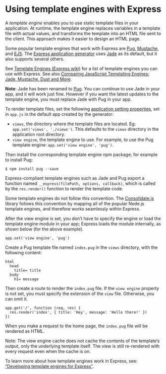 # Using template engines with Express

A _template engine_ enables you to use static template files in your application. At runtime, the template engine replaces variables in a template file with actual values, and transforms the template into an HTML file sent to the client. This approach makes it easier to design an HTML page.

Some popular template engines that work with Express are [Pug](https://pugjs.org/api/getting-started.html), [Mustache](https://www.npmjs.com/package/mustache), and [EJS](https://www.npmjs.com/package/ejs). The [Express application generator](/%7B%7B%20page.lang%20%7D%7D/starter/generator.html) uses [Jade](https://www.npmjs.com/package/jade) as its default, but it also supports several others.

See [Template Engines (Express wiki)](https://github.com/expressjs/express/wiki#template-engines) for a list of template engines you can use with Express. See also [Comparing JavaScript Templating Engines: Jade, Mustache, Dust and More](https://strongloop.com/strongblog/compare-javascript-templates-jade-mustache-dust/).

**Note**: Jade has been renamed to [Pug](https://www.npmjs.com/package/pug). You can continue to use Jade in your app, and it will work just fine. However if you want the latest updates to the template engine, you must replace Jade with Pug in your app.

To render template files, set the following [application setting properties](/%7B%7B%20page.lang%20%7D%7D/4x/api.html#app.set), set in `app.js` in the default app created by the generator:

- `views`, the directory where the template files are located. Eg: `app.set('views', './views')`. This defaults to the `views` directory in the application root directory.
- `view engine`, the template engine to use. For example, to use the Pug template engine: `app.set('view engine', 'pug')`.

Then install the corresponding template engine npm package; for example to install Pug:

    $ npm install pug --save

Express-compliant template engines such as Jade and Pug export a function named `__express(filePath, options, callback)`, which is called by the `res.render()` function to render the template code.

Some template engines do not follow this convention. The [Consolidate.js](https://www.npmjs.org/package/consolidate) library follows this convention by mapping all of the popular Node.js template engines, and therefore works seamlessly within Express.

After the view engine is set, you don’t have to specify the engine or load the template engine module in your app; Express loads the module internally, as shown below (for the above example).

    app.set('view engine', 'pug')

Create a Pug template file named `index.pug` in the `views` directory, with the following content:

    html
      head
        title= title
      body
        h1= message

Then create a route to render the `index.pug` file. If the `view engine` property is not set, you must specify the extension of the `view` file. Otherwise, you can omit it.

    app.get('/', function (req, res) {
      res.render('index', { title: 'Hey', message: 'Hello there!' })
    })

When you make a request to the home page, the `index.pug` file will be rendered as HTML.

Note: The view engine cache does not cache the contents of the template’s output, only the underlying template itself. The view is still re-rendered with every request even when the cache is on.

To learn more about how template engines work in Express, see: [“Developing template engines for Express”](/%7B%7B%20page.lang%20%7D%7D/advanced/developing-template-engines.html).
